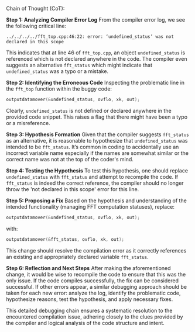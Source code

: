 Chain of Thought (CoT):

**Step 1: Analyzing Compiler Error Log**
From the compiler error log, we see the following critical line:
```
../../../../fft_top.cpp:46:22: error: ‘undefined_status’ was not declared in this scope
```
This indicates that at line 46 of `fft_top.cpp`, an object `undefined_status` is referenced which is not declared anywhere in the code. The compiler even suggests an alternative `fft_status` which might indicate that `undefined_status` was a typo or a mistake.

**Step 2: Identifying the Erroneous Code**
Inspecting the problematic line in the `fft_top` function within the buggy code:
```cpp
outputdatamover(&undefined_status, ovflo, xk, out);
```
Clearly, `undefined_status` is not defined or declared anywhere in the provided code snippet. This raises a flag that there might have been a typo or a misreference.

**Step 3: Hypothesis Formation**
Given that the compiler suggests `fft_status` as an alternative, it is reasonable to hypothesize that `undefined_status` was intended to be `fft_status`. It’s common in coding to accidentally use an incorrect variable name especially if the names are somewhat similar or the correct name was not at the top of the coder's mind.

**Step 4: Testing the Hypothesis**
To test this hypothesis, one should replace `undefined_status` with `fft_status` and attempt to recompile the code. If `fft_status` is indeed the correct reference, the compiler should no longer throw the 'not declared in this scope' error for this line.

**Step 5: Proposing a Fix**
Based on the hypothesis and understanding of the intended functionality (managing FFT computation statuses), replace:
```cpp
outputdatamover(&undefined_status, ovflo, xk, out);
```
with:
```cpp
outputdatamover(&fft_status, ovflo, xk, out);
```
This change should resolve the compilation error as it correctly references an existing and appropriately declared variable `fft_status`.

**Step 6: Reflection and Next Steps**
After making the aforementioned change, it would be wise to recompile the code to ensure that this was the only issue. If the code compiles successfully, the fix can be considered successful. If other errors appear, a similar debugging approach should be taken for each new error: analyze the log, identify the problematic code, hypothesize reasons, test the hypothesis, and apply necessary fixes.

This detailed debugging chain ensures a systematic resolution to the encountered compilation issue, adhering closely to the clues provided by the compiler and logical analysis of the code structure and intent.